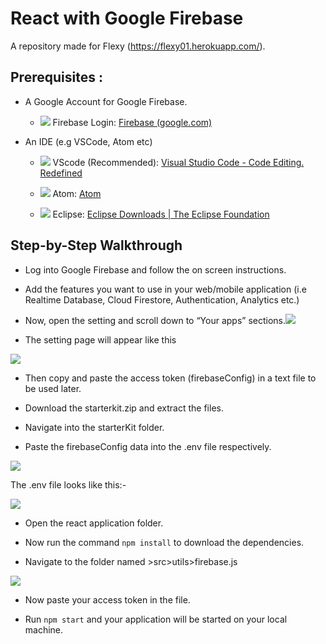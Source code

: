 
# React with Google Firebase

  A repository made for Flexy (https://flexy01.herokuapp.com/).

## Prerequisites :

-   A Google Account for Google Firebase.
	- <img src="https://img.icons8.com/color/48/000000/google-firebase-console.png"/> Firebase Login: [Firebase (google.com)](https://firebase.google.com/)
    

-   An IDE (e.g VSCode, Atom etc)
    

	-   <img src="https://img.icons8.com/fluency/48/000000/visual-studio.png"/> VScode (Recommended): [Visual Studio Code - Code Editing. Redefined](https://code.visualstudio.com/)
	    
	-  <img src="https://img.icons8.com/color/48/000000/atom-editor.png"/> Atom: [Atom](https://atom.io/)
	- <img src="https://img.icons8.com/office/40/000000/java-eclipse.png"/> Eclipse: [Eclipse Downloads | The Eclipse Foundation](https://www.eclipse.org/downloads/)

  

## Step-by-Step Walkthrough

  
-   Log into Google Firebase and follow the on screen instructions.
    
-   Add the features you want to use in your web/mobile application (i.e Realtime Database, Cloud Firestore, Authentication, Analytics etc.)
    
-   Now, open the setting and scroll down to “Your apps” sections.![](https://lh4.googleusercontent.com/gSUAcXTNgqUAuZNjfOhPs8BAatTExgluqD2N9oVVhr4OpkOlDMqtAEu2nxvRnHC-fzPOQ238mgUzXI4-Jei_XQ1PSyRdKTp0ONm4MZxu7WkOsDXSp-DGg7IrY5G_px9-NANv4U1X9UkiuLPJtw)
    
-   The setting page will appear like this
    

![](https://lh4.googleusercontent.com/-LvHLF73kuQCZfAROHdyY0nhyx_KwOT1fXnBHAIcuHBqesain8QhaeHojC9qcd5Qjs7BZNDbOOMUjnVQlU5_wf8x4AYlAZVDRf-poNZkVQRlNA1qlEyRId-JyGF1mpXcDJPKuyrIRkzIDqNGiQ)

  

-   Then copy and paste the access token (firebaseConfig) in a text file to be used later.
    
-   Download the starterkit.zip and extract the files.
    
-   Navigate into the starterKit folder.
    
-   Paste the firebaseConfig data into the .env file respectively.
    

![](https://lh6.googleusercontent.com/-7Tc1uBmeVVtw8uk9SUl1B-vSeoxoOR4Eyfca6987qWcSOBtI0Z6gLkSYjy6He-3vWHlkg7Ohh3I5Q5wLqrxBQfm3ROSYPO6b057Smrg0W3YJPIJXsUg10j83PlFq0a3wXwKS6Jj9GXNamx_FQ)

  The .env file looks like this:-

![](https://lh6.googleusercontent.com/2pRZco7Qsvzwt-QkIAvQOGv3BQvScvN7b2p97_OU7Xeuc1zP1NE4S662Cu98glyRTQ6wRO1RZklm1i8D-heHjQNojg0vzxC-zuvqD-t2JhTnS0j5I7Qj51iDf1CXKeL8m5LA7P4HRvQ0BM_ElA)

-   Open the react application folder.
    
-   Now run the command `npm install` to download the dependencies.
    
-   Navigate to the folder named >src>utils>firebase.js
    

![](https://lh5.googleusercontent.com/k5wNMniPhHal5jUZi-PxaakBxJ2LoiBz4UfouQd1zErSAJiy1-Mkuf8N33LdQAIDs0dBa_WoSzKnJjcS6MEFeoAGLeIyg1MvYrDiE3oC7Y2Yb0vEMZsQXQN-8GedbQzpWScNq0dIhwV1CwMYMw)

-   Now paste your access token in the file.
    
-   Run `npm start` and your application will be started on your local machine.
